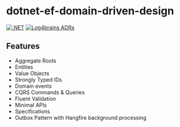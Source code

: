 # dotnet-ef-domain-driven-design

[![.NET](https://github.com/danielmackay/dotnet-domain-driven-design/actions/workflows/dotnet.yml/badge.svg)](https://github.com/danielmackay/dotnet-domain-driven-design/actions/workflows/dotnet.yml)
[![Log4brains ADRs](https://danielmackay.github.io/dotnet-domain-driven-design/log4brains/badge.svg)](https://danielmackay.github.io/dotnet-domain-driven-design/log4brains)

## Features

- Aggregate Roots
- Entities
- Value Objects
- Strongly Typed IDs
- Domain events
- CQRS Commands & Queries
- Fluent Validation
- Minimal APIs
- Specifications
- Outbox Pattern with Hangfire background processing
